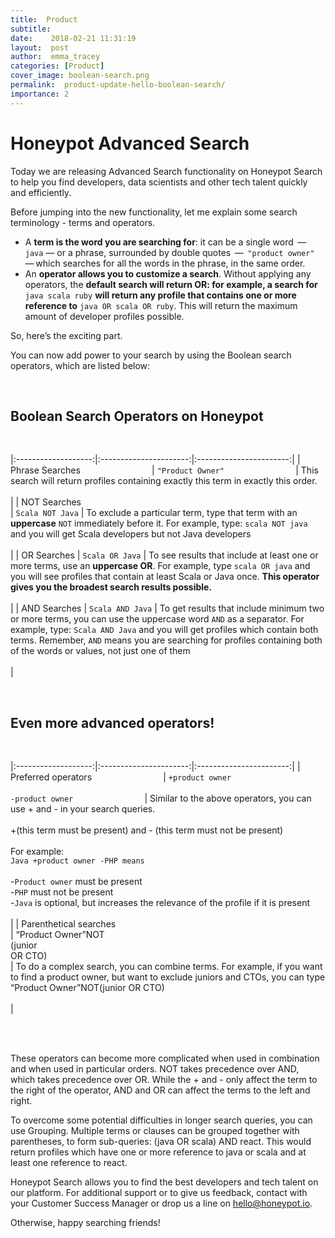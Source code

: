 ```yaml
---
title:  Product 
subtitle:
date:    2018-02-21 11:31:19
layout:  post
author:  emma_tracey
categories: [Product]
cover_image: boolean-search.png
permalink:  product-update-hello-boolean-search/
importance: 2
---
```


# Honeypot Advanced Search

Today we are releasing Advanced Search functionality on Honeypot Search to help you find developers, data scientists and other tech talent quickly and efficiently. 

<!--more-->

Before jumping into the new functionality, let me explain some search terminology - terms and operators.  

* A **term is the word you are searching for**: it can be a single word  —  `java` — or a phrase, surrounded by double quotes  —  `"product owner"` — which searches for all the words in the phrase, in the same order.
* An **operator allows you to customize a search**. Without applying any operators, the **default search will return OR: for example, a search for** `java scala ruby` **will return any profile that contains one or more reference to** `java OR scala OR ruby`. This will return the maximum amount of developer profiles possible. 

So, here’s the exciting part. 

You can now add power to your search by using the Boolean search operators, which are listed below: 

 <br /> 

## Boolean Search Operators on Honeypot

 <br /> 

|:-------------------:|:----------------------:|:-----------------------:|
| Phrase Searches &nbsp;&nbsp;&nbsp;&nbsp;&nbsp;&nbsp;&nbsp;&nbsp;&nbsp;&nbsp;&nbsp;&nbsp;&nbsp;&nbsp;&nbsp;&nbsp;&nbsp;&nbsp;&nbsp;&nbsp;&nbsp;&nbsp;&nbsp;&nbsp;&nbsp;&nbsp;&nbsp; | `"Product Owner"` &nbsp;&nbsp;&nbsp;&nbsp;&nbsp;&nbsp;&nbsp;&nbsp;&nbsp;&nbsp;&nbsp;&nbsp;&nbsp;&nbsp;&nbsp;&nbsp;&nbsp;&nbsp;&nbsp;&nbsp;&nbsp;&nbsp;&nbsp;&nbsp;&nbsp;&nbsp;&nbsp; | This search will return profiles containing exactly this term in exactly this order. <br /><br /> |
| NOT Searches <br />  | `Scala NOT Java`   | To exclude a particular term, type that term with an **uppercase** `NOT` immediately before it. For example, type: `scala NOT java` and you will get Scala developers but not Java developers <br /><br /> |
| OR Searches	| `Scala OR Java`  | To see results that include at least one or more terms, use an **uppercase OR**. For example, type `scala OR java` and you will see profiles that contain at least Scala or Java once. **This operator gives you the broadest search results possible.**  <br /><br /> |
| AND Searches | `Scala AND Java` | To get results that include minimum two or more terms, you can use the uppercase word `AND` as a separator. For example, type: `Scala AND Java` and you will get profiles which contain both terms. Remember,  `AND` means you are searching for profiles containing both of the words or values, not just one of them <br /><br /> |

 <br /> 

 
## Even more advanced operators! 
 <br /> 

|:-------------------:|:----------------------:|:-----------------------:|
| Preferred operators &nbsp;&nbsp;&nbsp;&nbsp;&nbsp;&nbsp;&nbsp;&nbsp;&nbsp;&nbsp;&nbsp;&nbsp;&nbsp;&nbsp;&nbsp;&nbsp;&nbsp;&nbsp;&nbsp;&nbsp;&nbsp;&nbsp;&nbsp;&nbsp;&nbsp;&nbsp;&nbsp; | `+product owner` <br /> <br /> `-product owner` &nbsp;&nbsp;&nbsp;&nbsp;&nbsp;&nbsp;&nbsp;&nbsp;&nbsp;&nbsp;&nbsp;&nbsp;&nbsp;&nbsp;&nbsp;&nbsp;&nbsp;&nbsp;&nbsp;&nbsp;&nbsp;&nbsp;&nbsp;&nbsp;&nbsp;&nbsp;&nbsp; | Similar to the above operators, you can use + and - in your search queries. <br /> <br />  +(this term must be present) and - (this term must not be present) <br />  &nbsp;&nbsp;&nbsp;&nbsp;&nbsp;&nbsp;&nbsp;&nbsp;&nbsp;&nbsp;&nbsp;&nbsp;&nbsp;&nbsp;&nbsp;&nbsp;&nbsp;&nbsp;&nbsp;&nbsp;&nbsp;&nbsp;&nbsp;&nbsp;&nbsp;&nbsp;&nbsp;&nbsp;&nbsp;&nbsp;&nbsp;&nbsp;&nbsp;&nbsp;&nbsp;&nbsp;&nbsp;<br /> For example: <br /> `Java +product owner -PHP means` <br /> <br /> -`Product owner` must be present <br /> -`PHP` must not be present <br /> -`Java` is optional, but increases the relevance of the profile if it is present  <br /> <br /> |
| Parenthetical searches <br /> | “Product Owner”NOT <br /> (junior <br /> OR CTO) <br />    | To do a complex search, you can combine terms. For example, if you want to find a product owner, but want to exclude juniors and CTOs, you can type “Product Owner”NOT(junior OR CTO) <br /><br /> |

 <br /> <br /> 

These operators can become more complicated when used in combination and when used in particular orders. NOT takes precedence over AND, which takes precedence over OR. While the + and - only affect the term to the right of the operator, AND and OR can affect the terms to the left and right.

To overcome some potential difficulties in longer search queries, you can use Grouping. Multiple terms or clauses can be grouped together with parentheses, to form sub-queries:  (java OR scala) AND react. This would return profiles which have one or more reference to java or scala and at least one reference to react.

Honeypot Search allows you to find the best developers and tech talent on our platform. For additional support or to give us feedback, contact with your Customer Success Manager or drop us a line on [hello@honeypot.io](mailto:hello@honeypot.io). 

Otherwise, happy searching friends! 

